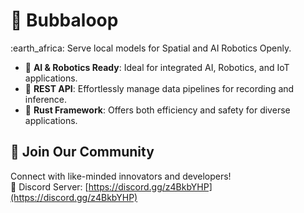 # 🦄 Bubbaloop

:earth\_africa: Serve local models for Spatial and AI Robotics Openly.

* :robot: **AI & Robotics Ready**: Ideal for integrated AI, Robotics, and IoT applications.
* :rocket: **REST API**: Effortlessly manage data pipelines for recording and inference.
* :crab: **Rust Framework**: Offers both efficiency and safety for diverse applications.

## 👥 **Join Our Community**

Connect with like-minded innovators and developers!\
💬 Discord Server: [https://discord.gg/z4BkbYHP](https://discord.gg/z4BkbYHP)
